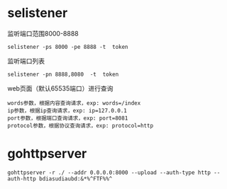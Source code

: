 # selistener

监听端口范围8000-8888

```
selistener -ps 8000 -pe 8888 -t  token
```

监听端口列表

```
selistener -pn 8888,8080  -t  token
```

web页面（默认65535端口）进行查询

```
words参数，根据内容查询请求，exp: words=/index
ip参数，根据ip查询请求，exp: ip=127.0.0.1
port参数，根据端口查询请求，exp: port=8081
protocol参数，根据协议查询请求，exp: protocol=http
```



# gohttpserver

```
gohttpserver -r ./ --addr 0.0.0.0:8000 --upload --auth-type http --auth-http bdiasudiaubd:&*%^FTF%%^
```

